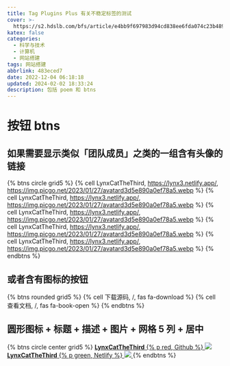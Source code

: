 ```yaml
---
title: Tag Plugins Plus 有关不稳定标签的测试
cover: >-
  https://s2.hdslb.com/bfs/article/e4bb9f697983d94cd838ee6fda074c23b489052e.png@1e_1c.webp
katex: false
categories:
  - 科学与技术
  - 计算机
  - 网站搭建
tags: 网站搭建
abbrlink: 483eced7
date: 2022-12-04 06:18:18
updated: 2024-02-02 18:33:24
description: 包括 poem 和 btns
---
```


# 按钮 btns

## 如果需要显示类似「团队成员」之类的一组含有头像的链接

{% btns circle grid5 %}
{% cell LynxCatTheThird, https://lynx3.netlify.app/, https://img.picgo.net/2023/01/27/avatard3d5e890a0ef78a5.webp %}
{% cell LynxCatTheThird, https://lynx3.netlify.app/, https://img.picgo.net/2023/01/27/avatard3d5e890a0ef78a5.webp %}
{% cell LynxCatTheThird, https://lynx3.netlify.app/, https://img.picgo.net/2023/01/27/avatard3d5e890a0ef78a5.webp %}
{% cell LynxCatTheThird, https://lynx3.netlify.app/, https://img.picgo.net/2023/01/27/avatard3d5e890a0ef78a5.webp %}
{% cell LynxCatTheThird, https://lynx3.netlify.app/, https://img.picgo.net/2023/01/27/avatard3d5e890a0ef78a5.webp %}
{% endbtns %}

## 或者含有图标的按钮

{% btns rounded grid5 %}
{% cell 下载源码, /, fas fa-download %}
{% cell 查看文档, /, fas fa-book-open %}
{% endbtns %}

## 圆形图标 + 标题 + 描述 + 图片 + 网格 5 列 + 居中

{% btns circle center grid5 %}
<a href='https://lynxcatthethird.github.io/'>
<i class='fab fa-apple'></i>
<b>LynxCatTheThird</b>
{% p red, Github %}
<img src='https://img.picgo.net/2023/01/27/avatard3d5e890a0ef78a5.webp'>
</a>
<a href='https://lynx3.netlify.app/'>
<i class='fab fa-apple'></i>
<b>LynxCatTheThird</b>
{% p green, Netlify %}
<img src='https://img.picgo.net/2023/01/27/avatard3d5e890a0ef78a5.webp'>
</a>
{% endbtns %}
